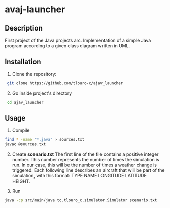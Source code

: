 # avaj-launcher

## Description
First project of the Java projects arc. Implementation of a simple Java program according to a given class diagram written in UML.


## Installation 

1. Clone the repository:
```bash
 git clone https://github.com/tlouro-c/ajav_launcher
```

2. Go inside project's directory
```bash
 cd ajav_launcher
```

## Usage

1. Compile
```bash
find * -name "*.java" > sources.txt
javac @sources.txt
```

2. Create **scenario.txt**
	The first line of the file contains a positive integer number. This number represents the
	number of times the simulation is run. In our case, this will be the number of times a
	weather change is triggered.
	Each following line describes an aircraft that will be part of the simulation, with this
	format: TYPE NAME LONGITUDE LATITUDE HEIGHT.

3. Run
```bash
java -cp src/main/java tc.tlouro_c.simulator.Simulator scenario.txt
```

